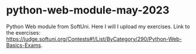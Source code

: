 # python-web-module-may-2023
Python Web module from SoftUni. Here I will I upload my exercises. Link to the exercises: https://judge.softuni.org/Contests#!/List/ByCategory/290/Python-Web-Basics-Exams.
